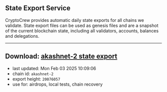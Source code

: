## State Export Service
CryptoCrew provides automatic daily state exports for all chains we validate. State export files can be used as genesis files and are a snapshot of the current blockchain state, including all validators, accounts, balances and delegations.

---
**Download: [akashnet-2 state export](https://dl-eu2.ccvalidators.com/SERVICE/akash/akashnet-2_export_20076057.json)**
---

- last updated: Mon Feb 03 2025 10:09:06
- chain id: `akashnet-2`
- export height: `20076057`
- use for: airdrops, local tests, chain recovery
